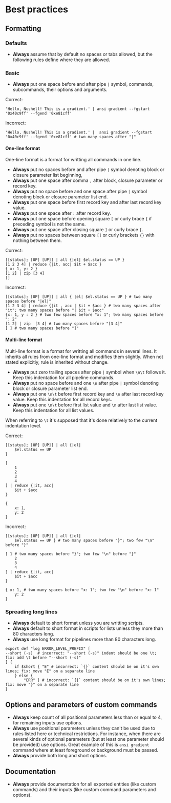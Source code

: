 # Best practices

## Formatting

### Defaults

- **Always** assume that by default no spaces or tabs allowed, but the following rules define where they are allowed.

### Basic

- **Always** put one space before and after pipe `|` symbol, commands, subcommands, their options and arguments.

Correct:

```nushell
'Hello, Nushell! This is a gradient.' | ansi gradient --fgstart '0x40c9ff' --fgend '0xe81cff'
```

Incorrect:

```nushell
'Hello, Nushell! This is a gradient.' |  ansi gradient --fgstart '0x40c9ff' --fgend '0xe81cff' # two many spaces after "|"
```

#### One-line format

One-line format is a format for writting all commands in one line.

- **Always** put no spaces before and after pipe `|` symbol denoting block or closure parameter list beginning,
- **Always** put one space after comma `,` after block, closure parameter or record key.
- **Always** put no space before and one space after pipe `|` symbol denoting block or closure parameter list end.
- **Always** put one space before first record key and after last record key value.
- **Always** put one space after `:` after record key.
- **Always** put one space before opening square `[` or curly brace `{` if preceding symbol is not the same.
- **Always** put one space after closing square `]` or curly brace `{`.
- **Always** put no spaces between square `[]` or curly brackets `{}` with nothing between them.

Correct:

```nushell
[[status]; [UP] [UP]] | all {|el| $el.status == UP }
[1 2 3 4] | reduce {|it, acc| $it + $acc }
{ x: 1, y: 2 }
[1 2] | zip [3 4]
[]
```

Incorrect:

```nushell
[[status]; [UP] [UP]] | all { |el| $el.status == UP } # two many spaces before "|el|"
[1 2 3 4] | reduce {|it , acc | $it + $acc } # two many spaces after "it"; two many spaces before "| $it + $acc"
{x: 1, y : 2 } # two few spaces before "x: 1"; two many spaces before ": 2"
[1 2] | zip  [3 4] # two many spaces before "[3 4]"
[ ] # two many spaces before "]"
```

#### Multi-line format

Multi-line format is a format for writting all commands in several lines. It inherits all rules from one-line format
and modifies them slightly. When not stated explicitly, rule is inherited without change.

- **Always** put zero trailing spaces after pipe `|` symbol when `\n\t` follows it.
  Keep this indentation for all pipeline commands.
- **Always** put no space before and one `\n` after pipe `|` symbol denoting block or closure parameter list end.
- **Always** put one `\n\t` before first record key and `\n` after last record key value.
  Keep this indentation for all record keys.
- **Always** put one `\n\t` before first list value and `\n` after last list value.
  Keep this indentation for all list values.

When referring to `\t` it's supposed that it's done relatively to the current indentation level.

Correct:

```nushell
[[status]; [UP] [UP]] | all {|el|
    $el.status == UP
}

[
    1
    2
    3
    4
] | reduce {|it, acc|
    $it + $acc
}

{
    x: 1,
    y: 2
}
```

Incorrect:

```nushell
[[status]; [UP] [UP]] | all {|el|
    $el.status == UP } # two many spaces before "}"; two few "\n" before "}"

[ 1 # two many spaces before "}"; two few "\n" before "}"
    2
    3
    4
] | reduce {|it, acc|
    $it + $acc
}

{ x: 1, # two many spaces before "x: 1"; two few "\n" before "x: 1"
    y: 2
}
```

### Spreading long lines

- **Always** default to short format unless you are writting scripts.
- **Always** default to short format in scripts for lists unless they more than 80 characters long.
- **Always** use long format for pipelines more than 80 characters long.

```nushell
export def "log ERROR_LEVEL_PREFIX" [
--short (-s)  # incorrect: "--short (-s)" indent should be one \t; fix: add \t before "--short (-s)"
] {
    if $short { "E" # incorrect: `{}` content should be on it's own lines; fix: move "E" on a separate line
    } else {
        "ERR" } # incorrect: `{}` content should be on it's own lines; fix: move "}" on a separate line
}
```

## Options and parameters of custom commands

- **Always** keep count of all positional parameters less than or equal to 4, for remaining inputs use options.
- **Always** use positional parameters unless they can't be used due to rules listed here or technical restrictions.
  For instance, when there are several kinds of optional parameters (but at least one parameter should be provided)
  use options. Great example of this is `ansi gradient` command where at least foreground or background must be passed.
- **Always** provide both long and short options.

## Documentation

- **Always** provide documentation for all exported entities (like custom commands) and their
  inputs (like custom command parameters and options).
